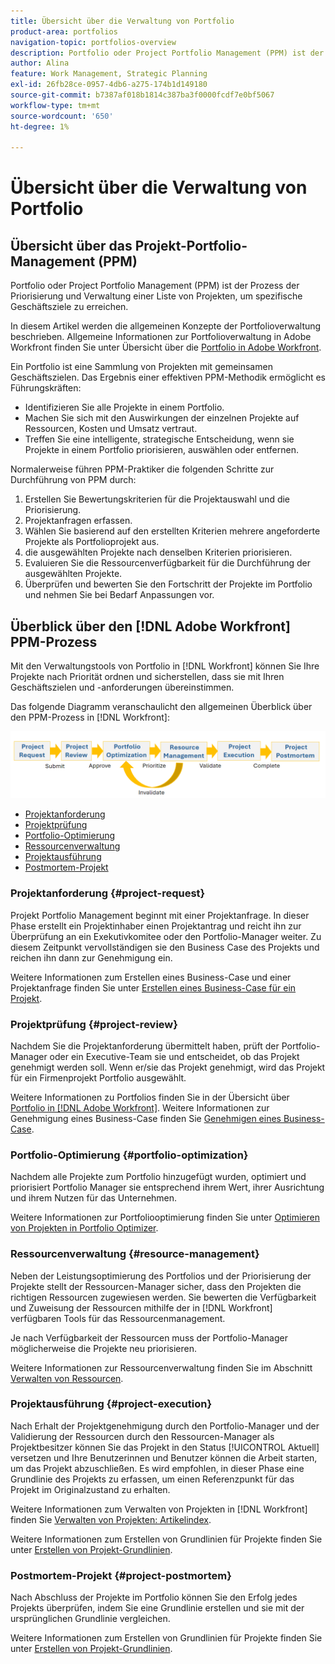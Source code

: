 ```yaml
---
title: Übersicht über die Verwaltung von Portfolio
product-area: portfolios
navigation-topic: portfolios-overview
description: Portfolio oder Project Portfolio Management (PPM) ist der Prozess der Priorisierung und Verwaltung einer Liste von Projekten, um spezifische Geschäftsziele zu erreichen. Ein Portfolio ist eine Sammlung von Projekten mit gemeinsamen Geschäftszielen.
author: Alina
feature: Work Management, Strategic Planning
exl-id: 26fb28ce-0957-4db6-a275-174b1d149180
source-git-commit: b7387af018b1814c387ba3f0000fcdf7e0bf5067
workflow-type: tm+mt
source-wordcount: '650'
ht-degree: 1%

---
```


# Übersicht über die Verwaltung von Portfolio

<!--Audited: 09/2024-->

## Übersicht über das Projekt-Portfolio-Management (PPM)

Portfolio oder Project Portfolio Management (PPM) ist der Prozess der Priorisierung und Verwaltung einer Liste von Projekten, um spezifische Geschäftsziele zu erreichen.

In diesem Artikel werden die allgemeinen Konzepte der Portfolioverwaltung beschrieben. Allgemeine Informationen zur Portfolioverwaltung in Adobe Workfront finden Sie unter Übersicht über die [Portfolio in Adobe Workfront](/help/quicksilver/manage-work/portfolios/portfolios-overview/portfolio-overview.md).

Ein Portfolio ist eine Sammlung von Projekten mit gemeinsamen Geschäftszielen. Das Ergebnis einer effektiven PPM-Methodik ermöglicht es Führungskräften:

* Identifizieren Sie alle Projekte in einem Portfolio.
* Machen Sie sich mit den Auswirkungen der einzelnen Projekte auf Ressourcen, Kosten und Umsatz vertraut.
* Treffen Sie eine intelligente, strategische Entscheidung, wenn sie Projekte in einem Portfolio priorisieren, auswählen oder entfernen.

Normalerweise führen PPM-Praktiker die folgenden Schritte zur Durchführung von PPM durch:

1. Erstellen Sie Bewertungskriterien für die Projektauswahl und die Priorisierung.
1. Projektanfragen erfassen.
1. Wählen Sie basierend auf den erstellten Kriterien mehrere angeforderte Projekte als Portfolioprojekt aus.
1. die ausgewählten Projekte nach denselben Kriterien priorisieren.
1. Evaluieren Sie die Ressourcenverfügbarkeit für die Durchführung der ausgewählten Projekte.
1. Überprüfen und bewerten Sie den Fortschritt der Projekte im Portfolio und nehmen Sie bei Bedarf Anpassungen vor.

## Überblick über den [!DNL Adobe Workfront] PPM-Prozess

Mit den Verwaltungstools von Portfolio in [!DNL Workfront] können Sie Ihre Projekte nach Priorität ordnen und sicherstellen, dass sie mit Ihren Geschäftszielen und -anforderungen übereinstimmen.

Das folgende Diagramm veranschaulicht den allgemeinen Überblick über den PPM-Prozess in [!DNL Workfront]:

![Prozess der Projektportfolioverwaltung](assets/project-portfolio-management-process-diagram.png)

* [Projektanforderung](#project-request)
* [Projektprüfung](#project-review)
* [Portfolio-Optimierung](#portfolio-optimization)
* [Ressourcenverwaltung](#resource-management)
* [Projektausführung](#project-execution)
* [Postmortem-Projekt](#project-postmortem)

### Projektanforderung {#project-request}

Projekt Portfolio Management beginnt mit einer Projektanfrage. In dieser Phase erstellt ein Projektinhaber einen Projektantrag und reicht ihn zur Überprüfung an ein Exekutivkomitee oder den Portfolio-Manager weiter. Zu diesem Zeitpunkt vervollständigen sie den Business Case des Projekts und reichen ihn dann zur Genehmigung ein.

Weitere Informationen zum Erstellen eines Business-Case und einer Projektanfrage finden Sie unter [Erstellen eines Business-Case für ein Projekt](../../../manage-work/projects/define-a-business-case/create-business-case.md).

### Projektprüfung {#project-review}

Nachdem Sie die Projektanforderung übermittelt haben, prüft der Portfolio-Manager oder ein Executive-Team sie und entscheidet, ob das Projekt genehmigt werden soll. Wenn er/sie das Projekt genehmigt, wird das Projekt für ein Firmenprojekt Portfolio ausgewählt.

Weitere Informationen zu Portfolios finden Sie in der Übersicht über [Portfolio in [!DNL Adobe Workfront]](../../../manage-work/portfolios/portfolios-overview/portfolio-overview.md). Weitere Informationen zur Genehmigung eines Business-Case finden Sie [Genehmigen eines Business-Case](../../../manage-work/projects/define-a-business-case/approve-business-case.md).

### Portfolio-Optimierung {#portfolio-optimization}

Nachdem alle Projekte zum Portfolio hinzugefügt wurden, optimiert und priorisiert Portfolio Manager sie entsprechend ihrem Wert, ihrer Ausrichtung und ihrem Nutzen für das Unternehmen.

Weitere Informationen zur Portfoliooptimierung finden Sie unter [Optimieren von Projekten in Portfolio Optimizer](../../../manage-work/portfolios/portfolio-optimizer/optimize-projects-in-portfolio-optimizer.md).

### Ressourcenverwaltung {#resource-management}

Neben der Leistungsoptimierung des Portfolios und der Priorisierung der Projekte stellt der Ressourcen-Manager sicher, dass den Projekten die richtigen Ressourcen zugewiesen werden. Sie bewerten die Verfügbarkeit und Zuweisung der Ressourcen mithilfe der in [!DNL Workfront] verfügbaren Tools für das Ressourcenmanagement.

Je nach Verfügbarkeit der Ressourcen muss der Portfolio-Manager möglicherweise die Projekte neu priorisieren.

Weitere Informationen zur Ressourcenverwaltung finden Sie im Abschnitt [Verwalten von Ressourcen](../../../resource-mgmt/manage-resources.md).

### Projektausführung {#project-execution}

Nach Erhalt der Projektgenehmigung durch den Portfolio-Manager und der Validierung der Ressourcen durch den Ressourcen-Manager als Projektbesitzer können Sie das Projekt in den Status [!UICONTROL Aktuell] versetzen und Ihre Benutzerinnen und Benutzer können die Arbeit starten, um das Projekt abzuschließen. Es wird empfohlen, in dieser Phase eine Grundlinie des Projekts zu erfassen, um einen Referenzpunkt für das Projekt im Originalzustand zu erhalten.

Weitere Informationen zum Verwalten von Projekten in [!DNL Workfront] finden Sie [Verwalten von Projekten: Artikelindex](../../../manage-work/projects/manage-projects/manage-projects-overview.md).

Weitere Informationen zum Erstellen von Grundlinien für Projekte finden Sie unter [Erstellen von Projekt-Grundlinien](../../../manage-work/projects/create-projects/create-baselines.md).

### Postmortem-Projekt {#project-postmortem}

Nach Abschluss der Projekte im Portfolio können Sie den Erfolg jedes Projekts überprüfen, indem Sie eine Grundlinie erstellen und sie mit der ursprünglichen Grundlinie vergleichen.

Weitere Informationen zum Erstellen von Grundlinien für Projekte finden Sie unter [Erstellen von Projekt-Grundlinien](../../../manage-work/projects/create-projects/create-baselines.md).
